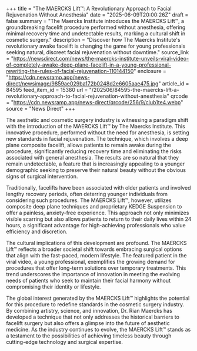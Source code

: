 +++
title = "The MAERCKS Lift™: A Revolutionary Approach to Facial Rejuvenation Without Anesthesia"
date = "2025-06-09T20:00:26Z"
draft = false
summary = "The Maercks Institute introduces the MAERCKS Lift™, a groundbreaking facelift procedure performed without anesthesia, offering minimal recovery time and undetectable results, marking a cultural shift in cosmetic surgery."
description = "Discover how The Maercks Institute's revolutionary awake facelift is changing the game for young professionals seeking natural, discreet facial rejuvenation without downtime."
source_link = "https://newsdirect.com/news/the-maercks-institute-unveils-viral-video-of-completely-awake-deep-plane-facelift-in-a-young-professional-rewriting-the-rules-of-facial-rejuvenation-110144150"
enclosure = "https://cdn.newsramp.app/news-direct/newsimage/9859ae029ba172b0248d2e6605aae475.jpg"
article_id = 84595
feed_item_id = 15380
url = "/202506/84595-the-maercks-lift-a-revolutionary-approach-to-facial-rejuvenation-without-anesthesia"
qrcode = "https://cdn.newsramp.app/news-direct/qrcode/256/9/club1te4.webp"
source = "News Direct"
+++

<p>The aesthetic and cosmetic surgery industry is witnessing a paradigm shift with the introduction of the MAERCKS Lift™ by The Maercks Institute. This innovative procedure, performed without the need for anesthesia, is setting new standards in facial rejuvenation. The technique, which involves a deep plane composite facelift, allows patients to remain awake during the procedure, significantly reducing recovery time and eliminating the risks associated with general anesthesia. The results are so natural that they remain undetectable, a feature that is increasingly appealing to a younger demographic seeking to preserve their natural beauty without the obvious signs of surgical intervention.</p><p>Traditionally, facelifts have been associated with older patients and involved lengthy recovery periods, often deterring younger individuals from considering such procedures. The MAERCKS Lift™, however, utilizes composite deep plane techniques and proprietary KEDGE Suspension to offer a painless, anxiety-free experience. This approach not only minimizes visible scarring but also allows patients to return to their daily lives within 24 hours, a significant advantage for high-achieving professionals who value efficiency and discretion.</p><p>The cultural implications of this development are profound. The MAERCKS Lift™ reflects a broader societal shift towards embracing surgical options that align with the fast-paced, modern lifestyle. The featured patient in the viral video, a young professional, exemplifies the growing demand for procedures that offer long-term solutions over temporary treatments. This trend underscores the importance of innovation in meeting the evolving needs of patients who seek to maintain their facial harmony without compromising their identity or lifestyle.</p><p>The global interest generated by the MAERCKS Lift™ highlights the potential for this procedure to redefine standards in the cosmetic surgery industry. By combining artistry, science, and innovation, Dr. Rian Maercks has developed a technique that not only addresses the historical barriers to facelift surgery but also offers a glimpse into the future of aesthetic medicine. As the industry continues to evolve, the MAERCKS Lift™ stands as a testament to the possibilities of achieving timeless beauty through cutting-edge technology and surgical expertise.</p>